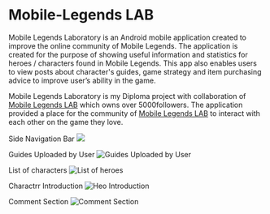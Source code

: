 # Mobile-Legends LAB
Mobile Legends Laboratory is an Android mobile application created to improve the online community of Mobile Legends. The application is created for the purpose of showing useful information and statistics for heroes / characters found in Mobile Legends. This app also enables users to view posts about character's guides, game strategy and item purchasing advice to improve user’s ability in the game.

Mobile Legends Laboratory is my Diploma project with collaboration of [Mobile Legends LAB](https://www.facebook.com/mobilelegendslab/) which owns over 5000followers. The application provided a place for the community of [Mobile Legends LAB](https://www.facebook.com/mobilelegendslab/) to interact with each other on the game they love.

Side Navigation Bar
![](https://scontent.fmkz1-1.fna.fbcdn.net/v/t1.0-0/p480x480/32349978_1688770697843008_4316625377259683840_o.jpg?_nc_cat=108&_nc_sid=110474&_nc_eui2=AeHOgSoF9ml8Bau1tn_aWtDBduHfAniZpR124d8CeJmlHW5mYuH-wM1Vn6datFBOeHBTQLsnVHib9ORQu3a1eO-V&_nc_ohc=1W99eKUsPZYAX_uG6Oh&_nc_ht=scontent.fmkz1-1.fna&_nc_tp=6&oh=fbee7a6c35b67e6507f85caa5a6f0678&oe=5F3863AF)

Guides Uploaded by User
![](https://scontent.fmkz1-1.fna.fbcdn.net/v/t1.0-0/p480x480/32405564_1688770651176346_7171388365365837824_o.jpg?_nc_cat=110&_nc_sid=110474&_nc_eui2=AeFXAMw6GHKRwamPn2QtnEpB91FD8n8EshT3UUPyfwSyFPzs-iU1SdxzflaIOBNlRoqkjVUnXTS5fOMySa-pFWY9&_nc_ohc=J9g1oMRJQe8AX-YEcol&_nc_ht=scontent.fmkz1-1.fna&_nc_tp=6&oh=0dfa92355eff66708215a7d01300f191&oe=5F3774B6 "Guides Uploaded by User")

List of characters
![](https://scontent.fmkz1-1.fna.fbcdn.net/v/t1.0-0/p480x480/32440653_1688770797842998_1275290147981623296_o.jpg?_nc_cat=107&_nc_sid=110474&_nc_eui2=AeEvtny_zzFdpI3n93qbyyYVBXxf3CKYMrIFfF_cIpgyspzPfemu5bN8MbsetVX_TAxUOTArGpHFoG5B_Of-i2-C&_nc_ohc=Z9PMDttjEwsAX8GoRJf&_nc_ht=scontent.fmkz1-1.fna&_nc_tp=6&oh=0358282147f4141062878684aa800143&oe=5F36598B "List of heroes")

Charactrr Introduction
![](https://www.facebook.com/mobilelegendslab/photos/pcb.1688771311176280/1688770841176327/?type=3&av=1274653185921430&eav=AfZxaKFrhAzSQTkfH9I23NIO-hcOUFR2bYHVK3UXNSkmrnUVU5zUS3P32Mhucz9i_ncpjimJvVvsXDKUkNDiewGi&theater "Heo Introduction")

Comment Section
![](https://www.facebook.com/mobilelegendslab/photos/pcb.1688771311176280/1688770887842989/?type=3&theater "Comment Section")
